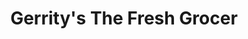 ---
title: "Gerrity's The Fresh Grocer"
url: /bethlehem/gerritys-the-fresh-grocer/
shop: supermarket
---